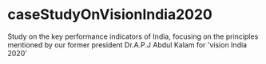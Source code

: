 # caseStudyOnVisionIndia2020
Study on the key performance indicators of India, focusing on the principles mentioned by our former president  Dr.A.P.J Abdul Kalam for 'vision India 2020'
